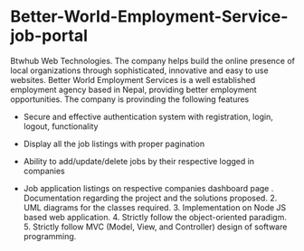 # Better-World-Employment-Service-job-portal
Btwhub Web  Technologies. The company helps build the online presence of local organizations through  sophisticated, innovative and easy to use websites. Better World Employment Services is a well established employment agency based in Nepal,  providing better employment opportunities. 
The company is provinding  the following features

- Secure and effective authentication system with registration, login, logout, functionality

- Display all the job listings with proper pagination

- Ability to add/update/delete jobs by their respective logged in companies

- Job application listings on respective companies dashboard page
. Documentation regarding the project and the solutions proposed. 2. UML diagrams for the classes required. 3. Implementation on Node JS based web application. 4. Strictly follow the object-oriented paradigm. 5. Strictly follow MVC (Model, View, and Controller) design of software programming.
